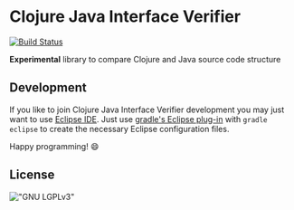 # Clojure Java Interface Verifier #

[![Build Status](https://travis-ci.org/hschink/clojure-java-interface-checker.png?branch=master)](https://travis-ci.org/hschink/clojure-java-interface-checker)

**Experimental** library to compare Clojure and Java source code structure

## Development ##

If you like to join Clojure Java Interface Verifier development you may just want to use [Eclipse IDE][eclipse].
Just use [gradle's Eclipse plug-in][eclipse plug-in] with ``gradle eclipse`` to create the necessary Eclipse
configuration files.

Happy programming! :smile:

[eclipse]: [http://www.eclipse.org/]
[eclipse plug-in]: [http://www.gradle.org/docs/current/userguide/eclipse_plugin.html]

## License ##

!["GNU LGPLv3"](http://www.gnu.org/graphics/lgplv3-88x31.png)

[gpl]: http://www.gnu.org/licenses/gpl-3.0.en.html
